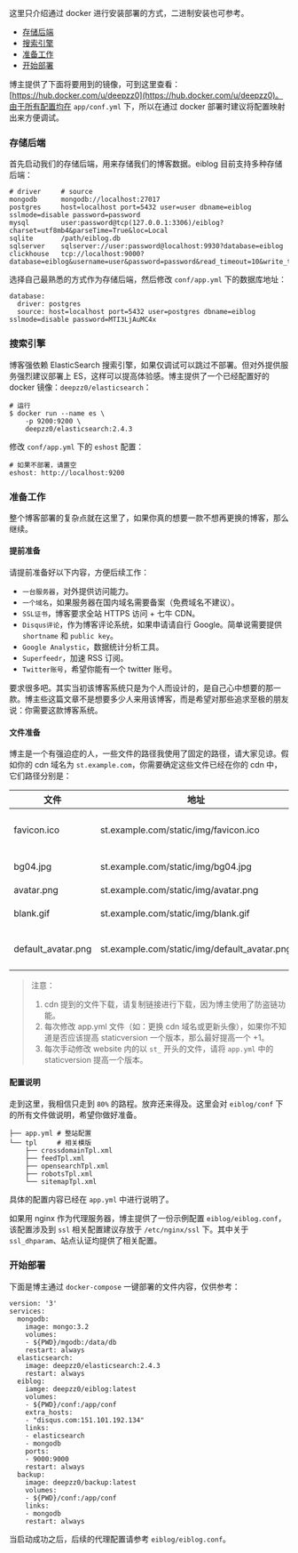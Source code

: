 这里只介绍通过 docker 进行安装部署的方式，二进制安装也可参考。

* [存储后端](#存储后端)
* [搜索引擎](#搜索引擎)
* [准备工作](#准备工作)
* [开始部署](#开始部署)

博主提供了下面将要用到的镜像，可到这里查看：[https://hub.docker.com/u/deepzz0](https://hub.docker.com/u/deepzz0)。由于所有配置均在 `app/conf.yml` 下，所以在通过 docker 部署时建议将配置映射出来方便调试。

### 存储后端

首先启动我们的存储后端，用来存储我们的博客数据。eiblog 目前支持多种存储后端：

```
# driver     # source
mongodb      mongodb://localhost:27017
postgres     host=localhost port=5432 user=user dbname=eiblog sslmode=disable password=password
mysql        user:password@tcp(127.0.0.1:3306)/eiblog?charset=utf8mb4&parseTime=True&loc=Local
sqlite       /path/eiblog.db
sqlserver    sqlserver://user:password@localhost:9930?database=eiblog
clickhouse   tcp://localhost:9000?database=eiblog&username=user&password=password&read_timeout=10&write_timeout=20
```

选择自己最熟悉的方式作为存储后端，然后修改 `conf/app.yml` 下的数据库地址：

```
database:
  driver: postgres
  source: host=localhost port=5432 user=postgres dbname=eiblog sslmode=disable password=MTI3LjAuMC4x
```

### 搜索引擎

博客强依赖 ElasticSearch 搜索引擎，如果仅调试可以跳过不部署。但对外提供服务强烈建议部署上 ES，这样可以提高体验感。博主提供了一个已经配置好的 docker 镜像：`deepzz0/elasticsearch`：

```
# 运行
$ docker run --name es \
    -p 9200:9200 \
    deepzz0/elasticsearch:2.4.3
```

修改 `conf/app.yml` 下的 `eshost` 配置：

```
# 如果不部署，请置空
eshost: http://localhost:9200
```

### 准备工作

整个博客部署的复杂点就在这里了，如果你真的想要一款不想再更换的博客，那么继续。

#### 提前准备

请提前准备好以下内容，方便后续工作：

* `一台服务器`，对外提供访问能力。
* `一个域名`，如果服务器在国内域名需要备案（免费域名不建议）。
* `SSL证书`，博客要求全站 HTTPS 访问 + 七牛 CDN。
* `Disqus评论`，作为博客评论系统，如果申请请自行 Google。简单说需要提供 `shortname` 和 `public key`。
* `Google Analystic`，数据统计分析工具。
* `Superfeedr`，加速 RSS 订阅。
* `Twitter账号`，希望你能有一个 twitter 账号。

要求很多吧。其实当初该博客系统只是为个人而设计的，是自己心中想要的那一款。博主些这篇文章不是想要多少人来用该博客，而是希望对那些追求至极的朋友说：你需要这款博客系统。

#### 文件准备

博主是一个有强迫症的人，一些文件的路径我使用了固定的路径，请大家见谅。假如你的 cdn 域名为 `st.example.com`，你需要确定这些文件已经在你的 cdn 中，它们路径分别是：

| 文件               | 地址                                         | 描述                                                         |
| ------------------ | -------------------------------------------- | ------------------------------------------------------------ |
| favicon.ico        | st.example.com/static/img/favicon.ico        | cdn 名为 `static/img/favicon.ico`。你也可以在代理服务器自行配置，只要通过 example.com/favicon.ico 也是能够访问到。 |
| bg04.jpg           | st.example.com/static/img/bg04.jpg           | cdn 名为 `static/img/bg04.jpg`，首页左侧的大背景图，需要更名请到 website/st_blog.css 修改。 |
| avatar.png         | st.example.com/static/img/avatar.png         | cdn 名为 `static/img/avatar.png`，个人博客头像               |
| blank.gif          | st.example.com/static/img/blank.gif          | cdn 名为 `static/img/blank.gif`，空白图片，复制链接下载 https://st.deepzz.com/static/img/blank.gif。 |
| default_avatar.png | st.example.com/static/img/default_avatar.png | cdn 名为 `static/img/default_avatar.png`，disqus 默认头像图片，复制链接下载 https://st.deepzz.com/static/img/default_avatar.png |

>  注意：
>
> 1. cdn 提到的文件下载，请复制链接进行下载，因为博主使用了防盗链功能。
> 2. 每次修改 app.yml 文件（如：更换 cdn 域名或更新头像），如果你不知道是否应该提高 staticversion 一个版本，那么最好提高一个 +1。
> 3. 每次手动修改 website 内的以 `st_` 开头的文件，请将 `app.yml` 中的 staticversion 提高一个版本。

#### 配置说明

走到这里，我相信只走到 `80%` 的路程。放弃还来得及。这里会对 `eiblog/conf` 下的所有文件做说明，希望你做好准备。

```
├── app.yml # 整站配置
└── tpl     # 相关模版
    ├── crossdomainTpl.xml
    ├── feedTpl.xml
    ├── opensearchTpl.xml
    ├── robotsTpl.xml
    └── sitemapTpl.xml
```

具体的配置内容已经在 `app.yml` 中进行说明了。

如果用 nginx 作为代理服务器，博主提供了一份示例配置 `eiblog/eiblog.conf`，该配置涉及到 `ssl` 相关配置建议存放于 `/etc/nginx/ssl` 下。其中关于 `ssl_dhparam`、站点认证均提供了相关配置。

### 开始部署

下面是博主通过 `docker-compose` 一键部署的文件内容，仅供参考：

```
version: '3'
services:
  mongodb:
    image: mongo:3.2
    volumes:
    - ${PWD}/mgodb:/data/db
    restart: always
  elasticsearch:
    image: deepzz0/elasticsearch:2.4.3
    restart: always
  eiblog:
    iamge: deepzz0/eiblog:latest
    volumes:
    - ${PWD}/conf:/app/conf
    extra_hosts:
    - "disqus.com:151.101.192.134"
    links:
    - elasticsearch
    - mongodb
    ports:
    - 9000:9000
    restart: always
  backup:
    image: deepzz0/backup:latest
    volumes:
    - ${PWD}/conf:/app/conf
    links:
    - mongodb
    restart: always
```

当启动成功之后，后续的代理配置请参考 `eiblog/eiblog.conf`。
